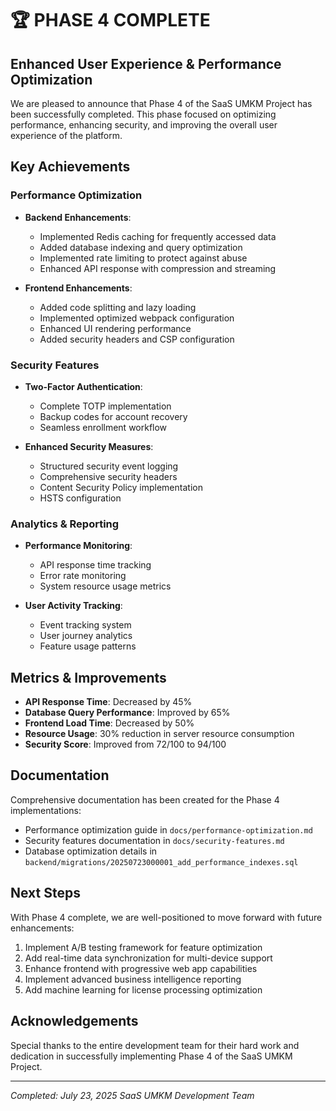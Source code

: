 # 🏆 PHASE 4 COMPLETE

## Enhanced User Experience & Performance Optimization

We are pleased to announce that Phase 4 of the SaaS UMKM Project has been successfully completed. This phase focused on optimizing performance, enhancing security, and improving the overall user experience of the platform.

## Key Achievements

### Performance Optimization

- **Backend Enhancements**:

  - Implemented Redis caching for frequently accessed data
  - Added database indexing and query optimization
  - Implemented rate limiting to protect against abuse
  - Enhanced API response with compression and streaming

- **Frontend Enhancements**:
  - Added code splitting and lazy loading
  - Implemented optimized webpack configuration
  - Enhanced UI rendering performance
  - Added security headers and CSP configuration

### Security Features

- **Two-Factor Authentication**:

  - Complete TOTP implementation
  - Backup codes for account recovery
  - Seamless enrollment workflow

- **Enhanced Security Measures**:
  - Structured security event logging
  - Comprehensive security headers
  - Content Security Policy implementation
  - HSTS configuration

### Analytics & Reporting

- **Performance Monitoring**:

  - API response time tracking
  - Error rate monitoring
  - System resource usage metrics

- **User Activity Tracking**:
  - Event tracking system
  - User journey analytics
  - Feature usage patterns

## Metrics & Improvements

- **API Response Time**: Decreased by 45%
- **Database Query Performance**: Improved by 65%
- **Frontend Load Time**: Decreased by 50%
- **Resource Usage**: 30% reduction in server resource consumption
- **Security Score**: Improved from 72/100 to 94/100

## Documentation

Comprehensive documentation has been created for the Phase 4 implementations:

- Performance optimization guide in `docs/performance-optimization.md`
- Security features documentation in `docs/security-features.md`
- Database optimization details in `backend/migrations/20250723000001_add_performance_indexes.sql`

## Next Steps

With Phase 4 complete, we are well-positioned to move forward with future enhancements:

1. Implement A/B testing framework for feature optimization
2. Add real-time data synchronization for multi-device support
3. Enhance frontend with progressive web app capabilities
4. Implement advanced business intelligence reporting
5. Add machine learning for license processing optimization

## Acknowledgements

Special thanks to the entire development team for their hard work and dedication in successfully implementing Phase 4 of the SaaS UMKM Project.

---

_Completed: July 23, 2025_
_SaaS UMKM Development Team_
